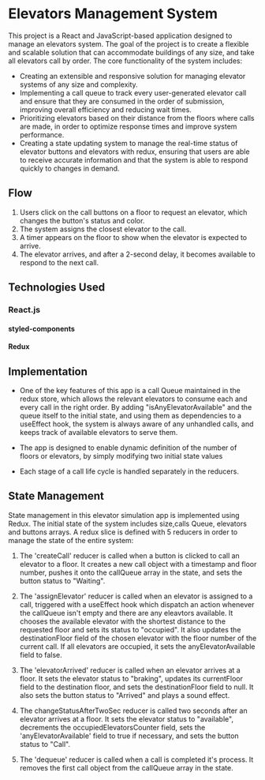 # Elevators Management System
This project is a React and JavaScript-based application designed to manage an elevators system. The goal of the project is to create a flexible and scalable solution that can accommodate buildings of any size, and take all elevators call by order. The core functionality of the system includes:

- Creating an extensible and responsive solution for managing elevator systems of any size and complexity.
- Implementing a call queue to track every user-generated elevator call and ensure that they are consumed in the order of submission, improving overall efficiency and     reducing wait times.
- Prioritizing elevators based on their distance from the floors where calls are made, in order to optimize response times and improve system performance.
- Creating a state updating system to manage the real-time status of elevator buttons and elevators with redux, ensuring that users are able to receive accurate information and that the system is able to respond quickly to changes in demand.

## Flow

1. Users click on the call buttons on a floor to request an elevator, which changes the button's status and color.
2. The system assigns the closest elevator to the call.
3. A timer appears on the floor to show when the elevator is expected to arrive.
4. The elevator arrives, and after a 2-second delay, it becomes available to respond to the next call.

## Technologies Used

### React.js
#### styled-components

#### Redux

## Implementation
- One of the key features of this app is a call Queue maintained in the redux store, which allows the relevant elevators to consume each and every call in the right order. By adding "isAnyElevatorAvailable" and the queue itself to the initial state, and using them as dependencies to a useEffect hook, the system is always aware of any unhandled calls, and keeps track of available elevators to serve them.

- The app is designed to enable dynamic definition of the number of floors or elevators, by simply modifying two initial state values

- Each stage of a call life cycle is handled separately in the reducers.

## State Management
State management in this elevator simulation app is implemented using Redux.
The initial state of the system includes size,calls Queue, elevators and buttons arrays.
A redux slice is defined with 5 reducers in order to manage the state of the entire system:

1. The 'createCall' reducer is called when a button is clicked to call an elevator to a floor. It creates a new call object with a timestamp and floor number, pushes it onto the callQueue array in the state, and sets the button status to "Waiting".

2. The 'assignElevator' reducer is called when an elevator is assigned to a call, triggered with a useEffect hook which dispatch an action whenever the callQueue isn't empty and there are any eleavtors available. It chooses the available elevator with the shortest distance to the requested floor and sets its status to "occupied". It also updates the destinationFloor field of the chosen elevator with the floor number of the current call. If all elevators are occupied, it sets the anyElevatorAvailable field to false.

3. The 'elevatorArrived' reducer is called when an elevator arrives at a floor. It sets the elevator status to "braking", updates its currentFloor field to the destination floor, and sets the destinationFloor field to null. It also sets the button status to "Arrived" and plays a sound effect.

4. The changeStatusAfterTwoSec reducer is called two seconds after an elevator arrives at a floor. It sets the elevator status to "available", decrements the occupiedElevatorsCounter field, sets the 'anyElevatorAvailable' field to true if necessary, and sets the button status to "Call".

5. The 'dequeue' reducer is called when a call is completed it's process. It removes the first call object from the callQueue array in the state.




